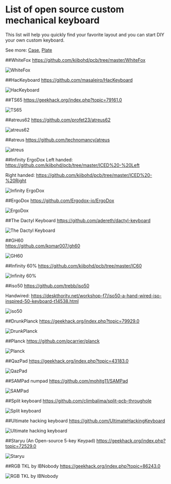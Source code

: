 # List of open source custom mechanical keyboard
This list will help you quickly find your favorite layout and you can start DIY your own custom keyboard.

See more: [Case](https://github.com/help-14/mechanical-keyboard/tree/master/Case), [Plate](https://github.com/help-14/mechanical-keyboard/tree/master/Plate)

##WhiteFox 
https://github.com/kiibohd/pcb/tree/master/WhiteFox

![WhiteFox](http://cdn.matt3o.com/uploads/2016/01/md-whitefox.jpg)



##HacKeyboard
https://github.com/masaleiro/HacKeyboard

![HacKeyboard](https://cdn.instructables.com/F9P/KCPI/IGV4DBXA/F9PKCPIIGV4DBXA.MEDIUM.jpg?width=614)



##TS65 
https://geekhack.org/index.php?topic=79161.0

![TS65](https://raw.githubusercontent.com/mohitg11/TS65AVR/master/PCB.png)



##atreus62 
https://github.com/profet23/atreus62

![atreus62](https://github.com/profet23/atreus62/raw/master/images/nantucket-atreus62.jpg)



##atreus 
https://github.com/technomancy/atreus

![atreus](https://atreus.technomancy.us/photos/1.jpg)



##Infinity ErgoDox
Left handed: https://github.com/kiibohd/pcb/tree/master/ICED%20-%20Left

Right handed: https://github.com/kiibohd/pcb/tree/master/ICED%20-%20Right

![Infinity ErgoDox](https://input.club/wp-content/uploads/2015/05/MD-ErgoDox.jpg)



##ErgoDox
https://github.com/Ergodox-io/ErgoDox

![ErgoDox](https://www.ergodox.io/img/ErgoDox-original-min.png)



##The Dactyl Keyboard
https://github.com/adereth/dactyl-keyboard

![The Dactyl Keyboard](https://raw.githubusercontent.com/adereth/dactyl-cave/master/resources/glamourshot.png)



##GH60  
https://github.com/komar007/gh60

![GH60](http://blog.komar.be/wp-content/uploads/2013/02/ttt1.jpg)



##Infinity 60% 
https://github.com/kiibohd/pcb/tree/master/IC60

![Infinity 60%](https://input.club/wp-content/uploads/2015/07/massdrop-infinity-side-2.jpg)



##iso50 
https://github.com/trebb/iso50

Handwired: https://deskthority.net/workshop-f7/iso50-a-hand-wired-iso-inspired-50-keyboard-t14538.html

![iso50](http://i.imgur.com/P9zDLwH.jpg)



##DrunkPlanck
https://geekhack.org/index.php?topic=79929.0

![DrunkPlanck](http://i.imgur.com/6amOpeQl.jpg)



##Planck
https://github.com/pcarrier/planck

![Planck](https://s-media-cache-ak0.pinimg.com/originals/79/4d/06/794d062ee475b5321ac875638a1db37e.jpg)



##QazPad
https://geekhack.org/index.php?topic=43183.0

![QazPad](http://i.imgur.com/ofxdrWpl.jpg)



##SAMPad numpad
https://github.com/mohitg11/SAMPad

![SAMPad](https://raw.githubusercontent.com/mohitg11/SAMPad/master/PCB.png)



##Split keyboard 
https://github.com/climbalima/split-pcb-throughole

![Split keyboard](http://i.imgur.com/eupzFgs.jpg?1)



##Ultimate hacking keyboard
https://github.com/UltimateHackingKeyboard

![Ultimate hacking keyboard](https://ultimatehackingkeyboard.com/wordpress/wp-content/uploads/uhk-split-photo-1200x647.jpg)



##Staryu (An Open-source 5-key Keypad)
https://geekhack.org/index.php?topic=72529.0

![Staryu](http://i.imgur.com/A6dkDqE.jpg)



##RGB TKL by IBNobody
https://geekhack.org/index.php?topic=86243.0

![RGB TKL by IBNobody](http://i.imgur.com/6c3McKA.png)
